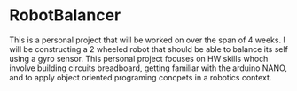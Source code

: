 # RobotBalancer
This is a personal project that will be worked on over the span of 4 weeks. I will be constructing a 2 wheeled robot that should be able to balance its self using a gyro sensor. This personal project focuses on HW skills whoch involve building circuits breadboard, getting familiar with the arduino NANO, and to apply object oriented programing concpets in a robotics context. 